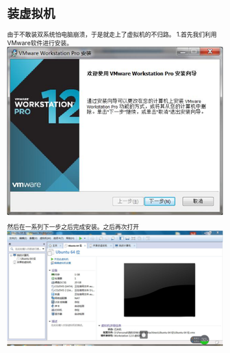 # 装虚拟机   
   由于不敢装双系统怕电脑崩溃，于是就走上了虚拟机的不归路。
   1.首先我们利用VMware软件进行安装。![](1.jpg)


然后在一系列下一步之后完成安装。之后再次打开![](3.jpg)

